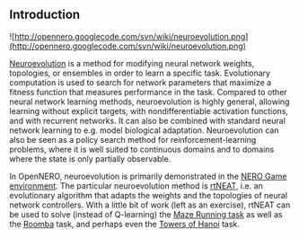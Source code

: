 ## Introduction ##

![http://opennero.googlecode.com/svn/wiki/neuroevolution.png](http://opennero.googlecode.com/svn/wiki/neuroevolution.png)

[Neuroevolution](http://nn.cs.utexas.edu/?miikkulainen:encyclopedia10-ne) is a method for modifying neural network weights, topologies, or ensembles in order to learn a specific task. Evolutionary computation is used to search for network parameters that maximize a fitness function that measures performance in the task. Compared to other neural network learning methods, neuroevolution is highly general, allowing learning without explicit targets, with nondifferentiable activation functions, and with recurrent networks. It can also be combined with standard neural network learning to e.g. model biological adaptation. Neuroevolution can also be seen as a policy search method for reinforcement-learning problems, where it is well suited to continuous domains and to domains where the state is only partially observable.

In OpenNERO, neuroevolution is primarily demonstrated in the [NERO Game environment](NeroMod.md). The particular neuroevolution method is [rtNEAT](http://nn.cs.utexas.edu/?stanley:ieeetec05), i.e. an evolutionary algorithm that adapts the weights and the topologies of neural network controllers. With a little bit of work (left as an exercise), rtNEAT can be used to solve (instead of Q-learning) the [Maze Running task](MazeMod.md) as well as the [Roomba](RoombaMod.md) task, and perhaps even the [Towers of Hanoi](BlocksWorldMod.md) task.